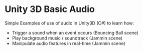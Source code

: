 # Unity 3D Basic Audio

Simple Examples of use of audio in Unity3D (C#) to learn how:
- Trigger a sound when an event occurs (Bouncing Ball scene)
- Play background music / soundtrack (Jammin scene)
- Manipulate audio features in real-time (Jammin scene)
